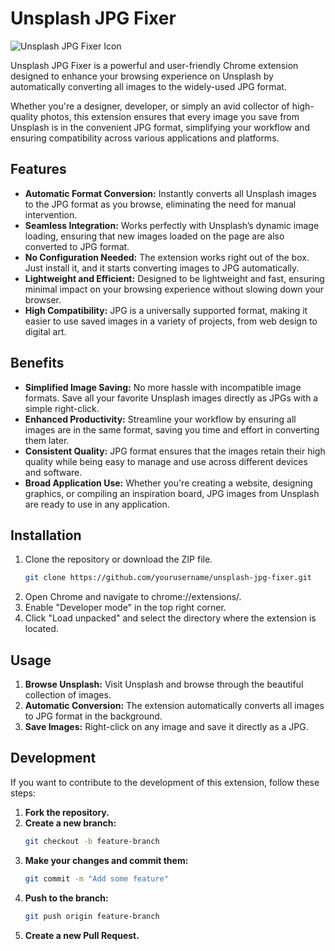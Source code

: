 # Unsplash JPG Fixer

![Unsplash JPG Fixer Icon](https://i.imgur.com/i0ANVm0.png)

Unsplash JPG Fixer is a powerful and user-friendly Chrome extension designed to enhance your browsing experience on Unsplash by automatically converting all images to the widely-used JPG format. 

Whether you're a designer, developer, or simply an avid collector of high-quality photos, this extension ensures that every image you save from Unsplash is in the convenient JPG format, simplifying your workflow and ensuring compatibility across various applications and platforms.

## Features

- **Automatic Format Conversion:** Instantly converts all Unsplash images to the JPG format as you browse, eliminating the need for manual intervention.
- **Seamless Integration:** Works perfectly with Unsplash’s dynamic image loading, ensuring that new images loaded on the page are also converted to JPG format.
- **No Configuration Needed:** The extension works right out of the box. Just install it, and it starts converting images to JPG automatically.
- **Lightweight and Efficient:** Designed to be lightweight and fast, ensuring minimal impact on your browsing experience without slowing down your browser.
- **High Compatibility:** JPG is a universally supported format, making it easier to use saved images in a variety of projects, from web design to digital art.

## Benefits

- **Simplified Image Saving:** No more hassle with incompatible image formats. Save all your favorite Unsplash images directly as JPGs with a simple right-click.
- **Enhanced Productivity:** Streamline your workflow by ensuring all images are in the same format, saving you time and effort in converting them later.
- **Consistent Quality:** JPG format ensures that the images retain their high quality while being easy to manage and use across different devices and software.
- **Broad Application Use:** Whether you're creating a website, designing graphics, or compiling an inspiration board, JPG images from Unsplash are ready to use in any application.

## Installation

1. Clone the repository or download the ZIP file.
   ```bash
   git clone https://github.com/yourusername/unsplash-jpg-fixer.git
   ```
2. Open Chrome and navigate to chrome://extensions/.
3. Enable "Developer mode" in the top right corner.
4. Click "Load unpacked" and select the directory where the extension is located.

## Usage

1. **Browse Unsplash:** Visit Unsplash and browse through the beautiful collection of images.
2. **Automatic Conversion:** The extension automatically converts all images to JPG format in the background.
3. **Save Images:** Right-click on any image and save it directly as a JPG.


## Development

If you want to contribute to the development of this extension, follow these steps:

1. **Fork the repository.**
2. **Create a new branch:**
    ```bash
    git checkout -b feature-branch
    ```
3. **Make your changes and commit them:**
    ```bash
    git commit -m "Add some feature"
    ```
4. **Push to the branch:**
    ```bash
    git push origin feature-branch
    ```
5. **Create a new Pull Request.**